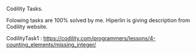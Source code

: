 Codility Tasks.

Folowing tasks are 100% solved by me. Hiperlin is giving description from Codility website.

CodilityTask1 : https://codility.com/programmers/lessons/4-counting_elements/missing_integer/
